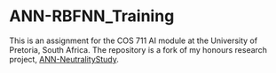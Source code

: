 # ANN-RBFNN_Training
This is an assignment for the COS 711 AI module at the University of Pretoria, South Africa. The repository is a fork of my honours research project, [ANN-NeutralityStudy](https://github.com/abrievanaardt/ANN-NeutralityStudy).
